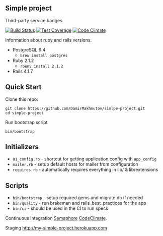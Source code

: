 Simple project
-

Third-party service badges

[![Build Status](https://semaphoreapp.com/api/v1/projects/e3a4d9a1-82f7-48b0-9aa2-74eeb6878aca/298773/shields_badge.svg)](https://semaphoreapp.com/DamirMakhmutov/simple-project)
[![Test Coverage](https://codeclimate.com/github/DamirMakhmutov/simple-project/badges/coverage.svg)](https://codeclimate.com/github/DamirMakhmutov/simple-project)
[![Code Climate](https://codeclimate.com/github/DamirMakhmutov/simple-project/badges/gpa.svg)](https://codeclimate.com/github/DamirMakhmutov/simple-project)


Information about ruby and rails versions.

- PostgreSQL 9.4
  - `brew install postgres`
- Ruby 2.1.2
  - `rbenv install 2.1.2`
- Rails 4.1.7

Quick Start
-

Clone this repo:

```
git clone https://github.com/DamirMakhmutov/simlpe-project.git
cd simple-project
```

Run bootstrap script

```
bin/bootstrap
```

Initializers
-

* `01_config.rb` - shortcut for getting application config with `app_config`
* `mailer.rb` - setup default hosts for mailer from configuration
* `requires.rb` - automatically requires everything in lib/ & lib/extensions

Scripts
-

* `bin/bootstrap` - setup required gems and migrate db if needed
* `bin/quality` - run brakeman and rails_best_practices for the app
* `bin/ci` - should be used in the CI to run specs

Continuous Integration
[Semaphore](https://semaphoreapp.com/DamirMakhmutov/simple-project)
[CodeClimate](https://codeclimate.com/github/DamirMakhmutov/simple-project).

Staging
http://my-simple-project.herokuapp.com